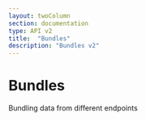 ```yaml
---
layout: twoColumn
section: documentation
type: API v2
title:  "Bundles"
description: "Bundles v2"
---
```


# Bundles

Bundling data from different endpoints
